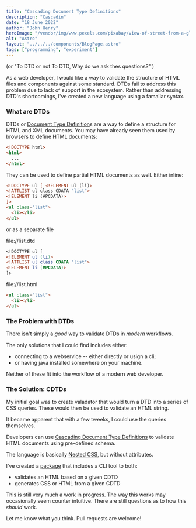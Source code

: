 ```yaml
---
title: "Cascading Document Type Definitions"
description: "Cascadin"
date: "18 June 2022"
author: "John Henry"
heroImage: "/vendor/img/www.pexels.com/pixabay/view-of-street-from-a-glass-window.jpg"
alt: "Astro"
layout: "../../../components/BlogPage.astro"
tags: ["programming", "experiment"]
---
```


(or "To DTD or not To DTD, Why do we ask thes questions?" )

As a web developer,
I would like a way to validate
the structure of HTML files and components
against some standard.
DTDs fail to address this problem due to lack of support in the ecosystem.
Rather than addressing DTD's shortcomings,
I've created a new language using a famaliar syntax.

### What are DTDs

DTDs or [Document Type Definition](https://en.wikipedia.org/wiki/Document_type_definition)s are a way to define a structure for HTML and XML documents. You may have already seen them used by browsers to define HTML documents:

```html
<!DOCTYPE html>
<html>
  ...
</html>
```

They can be used to define partial HTML documents as well.
Either inline:

```html
<!DOCTYPE ul [ <!ELEMENT ul (li)>
<!ATTLIST ul class CDATA "list">
<!ELEMENT li (#PCDATA)>
]>
<ul class="list">
  <li></li>
</ul>
```

or as a separate file

file://list.dtd

```dtd
<!DOCTYPE ul [
<!ELEMENT ul (li)>
<!ATTLIST ul class CDATA "list">
<!ELEMENT li (#PCDATA)>
]>
```

file://list.html

```html
<ul class="list">
  <li></li>
</ul>
```

### The Problem with DTDs

There isn't simply a _good_ way to validate DTDs in _modern_ workflows.

The only solutions that I could find includes either:

- connecting to a webservice -- either directly or usign a cli;
- or having java installed somewhere on your machine.

Neither of these fit into the workflow of a modern web developer.

### The Solution: CDTDs

My initial goal was to create valadator
that would turn a DTD into a series of CSS queries.
These would then be used to validate an HTML string.

It became apparent that with a few tweeks,
I could use the queries themselves.

Developers can use [Cascading Document Type Definitions](https://github.com/johnhenry/cdtd) to validate HTML documents using pre-defined schema.

The language is basically [Nested CSS](https://www.w3.org/TR/css-nesting-1/), but without attributes.

I've created a [package](https://www.npmjs.com/package/cdtd)
that includes a CLI tool to both:

- validates an HTML based on a given CDTD
- generates CSS or HTML from a given CDTD

This is still very much a work in progress. The way this works may occasionally seem counter intuitive. There are still questions as to how this _should_ work.

Let me know what you think. Pull requests are welcome!

